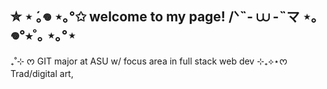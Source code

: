 ## ✮ ⋆ ́｡𖦹 ⋆｡°✩ welcome to my page! /ᐠ˵- ⩊ -˵マ ⋆｡𖦹°⭒˚｡ ⋆｡°⋆

₊˚⊹ ᰔ GIT major at ASU w/ focus area in full stack web dev 
⊹₊⟡⋆ᰔ Trad/digital art, 
 
<!--

- 🔭 I’m currently working on ...
- 🌱 I’m currently learning ...
- 👯 I’m looking to collaborate on ...
- 🤔 I’m looking for help with ...
- 💬 Ask me about ...
- 📫 How to reach me: ...
- 😄 Pronouns: ...
- ⚡ Fun fact: ...
-->
